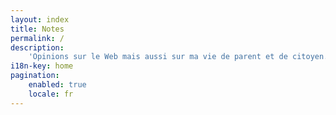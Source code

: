 ```yaml
---
layout: index
title: Notes
permalink: /
description:
    'Opinions sur le Web mais aussi sur ma vie de parent et de citoyen.'
i18n-key: home
pagination:
    enabled: true
    locale: fr
---
```


<!-- @format -->
